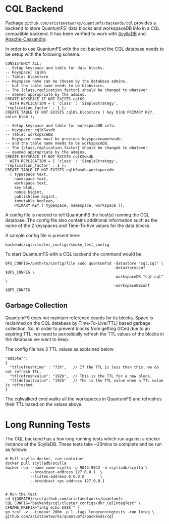 # CQL Backend

Package `github.com/aristanetworks/quantumfs/backends/cql` provides
a backend to store QuantumFS’ data blocks and workspaceDB info in a CQL
compatible backend. It has been verified to work with
[ScyllaDB](https://www.scylladb.com/) and
[Apache-Cassandra](https://cassandra.apache.org/).

In order to use QuantumFS with the cql backend the CQL database needs to be setup
with the following schema:

```
CONSISTENCY ALL;
-- Setup keyspace and table for data blocks.
-- Keyspace: cqlKS
-- Table: blobstore
-- Keyspace name can be chosen by the database admins,
-- but the table name needs to be blobstore.
-- The {class,replication_factor} should be changed to whatever
-- deemed appropriate by the admins.
CREATE KEYSPACE IF NOT EXISTS cqlKS
  WITH REPLICATION = { 'class' : 'SimpleStrategy', 'replication_factor' : 1 };
CREATE TABLE IF NOT EXISTS cqlKS.blobstore ( key blob PRIMARY KEY, value blob );

-- Setup keyspace and table for workspaceDB info.
-- Keyspace: cqlKSwsdb
-- Table: workspaceDB
-- Keyspace name must be previous keyspacename+wsdb.
-- and the table name needs to be workspaceDB.
-- The {class,replication_factor} should be changed to whatever
-- deemed appropriate by the admins.
CREATE KEYSPACE IF NOT EXISTS cqlKSwsdb
  WITH REPLICATION = { 'class' : 'SimpleStrategy', 'replication_factor' : 1 };
CREATE TABLE IF NOT EXISTS cqlKSwsdb.workspacedb
  ( typespace text,
    namespace text,
    workspace text,
    key blob,
    nonce bigint,
    publishtime bigint,
    immutable boolean,
    PRIMARY KEY ( typespace, namespace, workspace ));
```

A config file is needed to tell QuantumFS the host(s) running the CQL database.
The config file also contains additional information such as the name of the 2
keyspaces and Time-To-live values for the data blocks.

A sample config file is present here:
```
backends/cql/cluster_configs/smoke_test_config
```

To start QuamtumFS with a CQL backend the command would be:
```
QFS_CONFIG=/path/to/config/file sudo quantumfsd -datastore "cql.cql" \
                                                -datastoreconf $QFS_CONFIG \
                                                -workspaceDB "cql.cql" \
                                                -workspaceDBconf $QFS_CONFIG
```

## Garbage Collection
QuantumFS does not maintain reference counts for its blocks. Space is reclaimed on
the CQL database by Time-To-Live(TTL) based garbage collection. So, in order
to prevent blocks from getting GCed due to an expiring TTL, we need to periodically
refresh the TTL values of the blocks in the database we want to keep.

The config file has 3 TTL values as explained below:
```
"adapter":
{
  "ttlrefreshtime" : "72h",   // If the TTL is less than this, we do not refresh TTL.
  "ttlrefreshvalue": "192h",  // This is the TTL for a new block.
  "ttldefaultvalue": "192h"   // The is the TTL value when a TTL value is refreshed.
}
```

The cqlwalkerd cmd walks all the workspaces in QuantumFS and refreshes their
TTL based on the values above.

# Long Running Tests
The CQL backend has a few long running tests which run against a docker
instance of the ScyllaDB. These tests take ~20mins to complete and be run as follows:

```
# Pull scylla docker, run container
docker pull scylladb/scylla
docker run --name some-scylla -p 9042:9042 -d scylladb/scylla \
           --broadcast-address 127.0.0.1  \
           --listen-address 0.0.0.0       \
	       --broadcast-rpc-address 127.0.0.1


# Run the test
cd ${GOPATH}/src/github.com/aristanetworks/quantumfs
CQL_CONFIG="backends/cql/cluster_configs/dkr_CqlIntegTest" \
CFNAME_PREFIX="intg`echo $$$$`" \
go test -v  -timeout 200m -p 1 -tags longrunningtests -run Integ \
github.com/aristanetworks/quantumfs/backends/cql
```


